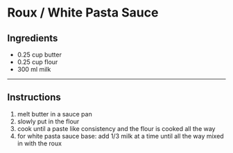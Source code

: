 # Roux / White Pasta Sauce 

## Ingredients 
- 0.25 cup butter
- 0.25 cup flour 
- 300 ml milk 

*** 

## Instructions
1. melt butter in a sauce pan
2. slowly put in the flour 
3. cook until a paste like consistency and the flour is cooked all the way
4. for white pasta sauce base: add 1/3 milk at a time until all the way mixed in with the roux